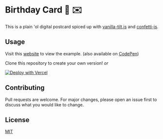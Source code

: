 # Birthday Card 🎂 ✉️

This is a plain 'ol digital postcard spiced up with [vanilla-tilt.js](https://github.com/micku7zu/vanilla-tilt.js) and [confetti-js](https://github.com/Agezao/confetti-js).


## Usage

Visit this [website](https://bday-card.now.sh) to view the example. (also available on [CodePen](https://codepen.io/googol88/details/NWRPEmb))

Clone this repository to create your own version! *or*

[![Deploy with Vercel](https://vercel.com/button)](https://vercel.com/new/git/external?repository-url=https%3A%2F%2Fgithub.com%2Fgoogol88%2Fbday-card)


## Contributing

Pull requests are welcome. For major changes, please open an issue first to discuss what you would like to change.


## License

[MIT](https://choosealicense.com/licenses/mit/)
